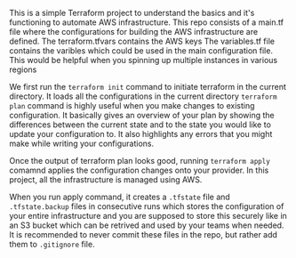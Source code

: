This is a simple Terraform project to understand the basics and it's functioning to automate AWS infrastructure.
This repo consists of a main.tf file where the configurations for building the AWS infrastructure are defined.
The terraform.tfvars contains the AWS keys
The variables.tf file contains the varibles which could be used in the main configuration file. This would be helpful when you spinning up multiple instances in various regions

We first run the `terraform init` command to initiate terraform in the current directory. It loads all the configurations in the current directory
`terraform plan` command is highly useful when you make changes to existing configuration. It basically gives an overview of your plan by showing the differences between the current state and to the state you would like to update your configuration to. It also highlights any errors that you might make while writing your configurations.

Once the output of terraform plan looks good, running `terraform apply` comamnd applies the configuration changes onto your provider. In this project, all the infrastructure is managed using AWS.

When you run apply command, it creates a `.tfstate` file and `.tfstate.backup` files in consecutive runs which stores the configuration of your entire infrastructure and you are supposed to store this securely like in an S3 bucket which can be retrived and used by your teams when needed. It is recommended to never commit these files in the repo, but rather add them 
to  `.gitignore` file.